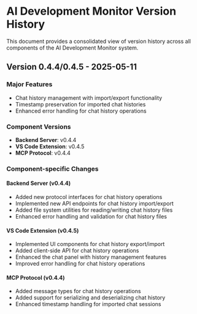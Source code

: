 # AI Development Monitor Version History

This document provides a consolidated view of version history across all components of the AI Development Monitor system.

## Version 0.4.4/0.4.5 - 2025-05-11

### Major Features
- Chat history management with import/export functionality
- Timestamp preservation for imported chat histories
- Enhanced error handling for chat history operations

### Component Versions
- **Backend Server**: v0.4.4
- **VS Code Extension**: v0.4.5
- **MCP Protocol**: v0.4.4

### Component-specific Changes

#### Backend Server (v0.4.4)
- Added new protocol interfaces for chat history operations
- Implemented new API endpoints for chat history import/export
- Added file system utilities for reading/writing chat history files
- Enhanced error handling and validation for chat history files

#### VS Code Extension (v0.4.5)
- Implemented UI components for chat history export/import
- Added client-side API for chat history operations
- Enhanced the chat panel with history management features
- Improved error handling for chat history operations

#### MCP Protocol (v0.4.4)
- Added message types for chat history operations
- Added support for serializing and deserializing chat history
- Enhanced timestamp handling for imported chat sessions
